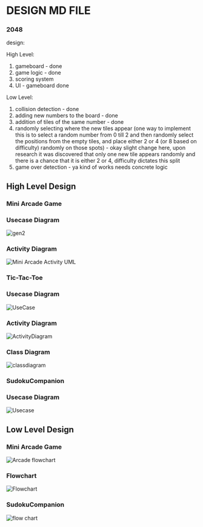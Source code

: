 # DESIGN MD FILE

### 2048
design:

High Level:
1) gameboard - done
2) game logic - done
3) scoring system
4) UI - gameboard done

Low Level:
1) collision detection - done
2) adding new numbers to the board - done
3) addition of tiles of the same number - done
4) randomly selecting where the new tiles appear (one way to implement this is to select a random number from 0 till 2 and then randomly select the positions from the empty tiles, and place either 2 or 4 (or 8 based on difficulty)  randomly on those spots) - okay slight change here, upon research it was discovered that only one new tile appears randomly and there is a chance that it is either 2 or 4, difficulty dictates this split
5) game over detection - ya kind of works needs concrete logic

## High Level Design

### Mini Arcade Game
### Usecase Diagram
![gen2](https://user-images.githubusercontent.com/80380749/130321212-4e6acd37-cab3-46dd-9f7a-2bb48f645955.jpg)

### Activity Diagram
![Mini Arcade Activity UML](https://user-images.githubusercontent.com/80352730/130353126-3a59b4cb-7dc5-47ad-a047-79c7ebbe56f9.png)


### Tic-Tac-Toe
### Usecase Diagram
![UseCase](https://user-images.githubusercontent.com/66193894/130224628-59df5222-5c62-4bf4-9e64-b2c190b3cb96.png)

### Activity Diagram
![ActivityDiagram](https://user-images.githubusercontent.com/66193894/130256678-15037fb4-0fbd-49c7-ab79-75bc213cf870.png)

### Class Diagram
![classdiagram](https://user-images.githubusercontent.com/80813102/130295145-c7d964d0-6ede-4646-bc94-ac79d09e312c.png)

### SudokuCompanion
### Usecase Diagram
![Usecase](https://user-images.githubusercontent.com/81627731/130348770-1c30567b-04fc-4bd0-8e32-01d09f08f171.png)




## Low Level Design
### Mini Arcade Game
![Arcade flowchart](https://user-images.githubusercontent.com/80352730/130350774-0b02545f-4cdf-4e59-b11c-72f12a077c10.png)

### Flowchart
![Flowchart](https://user-images.githubusercontent.com/80392588/130255510-3240d7fc-7770-42f2-8274-bdd6b534d432.png)

### SudokuCompanion
![flow chart](https://user-images.githubusercontent.com/81627731/130350850-e825f6bb-d5cb-4376-abb7-96f1f03769c9.png)

